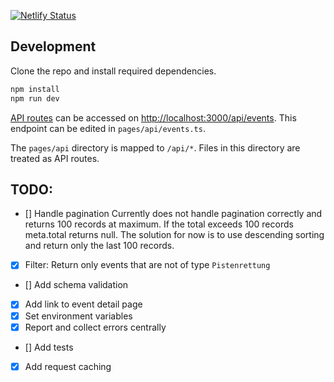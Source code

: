 [![Netlify Status](https://api.netlify.com/api/v1/badges/4984e60d-c7e6-42a9-9af2-c690559ba2a0/deploy-status)](https://app.netlify.com/sites/br-hall-umgebung/deploys)

## Development

Clone the repo and install required dependencies.

```bash
npm install
npm run dev
```

[API routes](https://nextjs.org/docs/api-routes/introduction) can be accessed on [http://localhost:3000/api/events](http://localhost:3000/api/events). This endpoint can be edited in `pages/api/events.ts`.

The `pages/api` directory is mapped to `/api/*`. Files in this directory are treated as API routes.

## TODO:

-   [] Handle pagination
    Currently does not handle pagination correctly and returns 100 records at maximum. If the total exceeds 100 records meta.total returns null. The solution for now is to use descending sorting and return only the last 100 records.
-   [x] Filter: Return only events that are not of type `Pistenrettung`
-   [] Add schema validation
-   [x] Add link to event detail page
-   [x] Set environment variables
-   [x] Report and collect errors centrally
-   [] Add tests
-   [x] Add request caching
